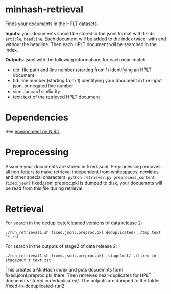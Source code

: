 # minhash-retrieval
Finds your documents in the HPLT datasets. 

**Inputs**: your documents should be stored in the jsonl format with fields ```article```, ```headline```.
Each document will be added to the index twice: with and without the headline. Then each HPLT document will be searched in the index.

**Outputs**: jsonl with the following informations for each near-match:
* qid: file path and line number (starting from 1) identifying an HPLT document
* tid: line number (starting from 1) identifying your document in the input json, or negated line number
* sim: Jaccard simliarity
* text: text of the retrieved HPLT document

# Dependencies
See [environment on NIRD](requirements_nird.lock)

# Preprocessing
Assume your documents are stored in fixed.jsonl. Preprocessing removes all non-letters to make retrieval independent from whitespaces, newlines and other special characters.
```python retriever.py preprocess_content fixed.jsonl```
fixed.jsonl.preproc.pkl is dumped to disk, your docuemnts will be read from this file during retrieval

# Retrieval
For search in the deduplicate/cleaned versions of data release 2:

```./run_retrieval1.sh fixed.jsonl.preproc.pkl deduplicated/ ./tmp text '*.zst'```

For search in the outputs of stage2 of data release 2:

```./run_retrieval1.sh fixed.jsonl.preproc.pkl _stage2out/ ./fixed-in-stage2out t text.zst```

This creates a MinHash index and puts docuemnts form fixed.jsonl.preproc.pkl there. Then retreives near-duplicates for HPLT docuemnts stored in deduplicated/. The outputs are dumped to the folder /fixed-in-deduplicated-run2
